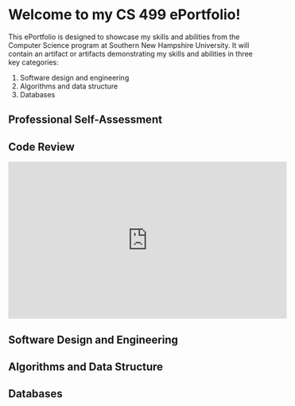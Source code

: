 # Welcome to my CS 499 ePortfolio!

This ePortfolio is designed to showcase my skills and abilities from the Computer Science program at Southern New Hampshire University. It will contain an artifact or artifacts demonstrating my skills and abilities in three key categories:
1. Software design and engineering
2. Algorithms and data structure
3. Databases

## Professional Self-Assessment

## Code Review

<iframe width="560" height="315" src="https://www.youtube.com/embed/LAJbndKtJ5o" frameborder="0" allow="accelerometer; autoplay; encrypted-media; gyroscope; picture-in-picture" allowfullscreen></iframe>

## Software Design and Engineering

## Algorithms and Data Structure

## Databases
